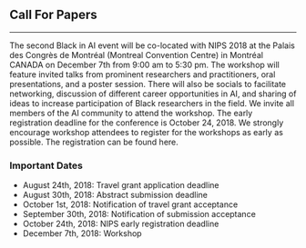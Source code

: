 ## Call For Papers
---
The second Black in AI event will be co-located with NIPS 2018 at the Palais des Congrès de Montréal (Montreal Convention Centre) in Montréal CANADA on December 7th from 9:00 am to 5:30 pm. The workshop will feature invited talks from prominent researchers and practitioners, oral presentations, and a poster session. There will also be socials to facilitate networking, discussion of different career opportunities in AI, and sharing of ideas to increase participation of Black researchers in the field. We invite all members of the AI community to attend the workshop. The early registration deadline for the conference is October 24, 2018. We strongly encourage workshop attendees to register for the workshops as early as possible. The registration can be found here.

### Important Dates
- August 24th, 2018: Travel grant application deadline
- August 30th, 2018: Abstract submission deadline
- October 1st, 2018: Notification of travel grant acceptance
- September 30th, 2018: Notification of submission acceptance
- October 24th, 2018: NIPS early registration deadline
- December 7th, 2018: Workshop
